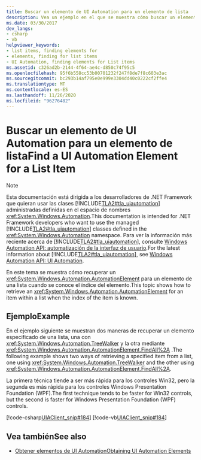 ```yaml
---
title: Buscar un elemento de UI Automation para un elemento de lista
description: Vea un ejemplo en el que se muestra cómo buscar un elemento de automatización de la interfaz de usuario para un elemento de lista cuando se conoce el índice del elemento.
ms.date: 03/30/2017
dev_langs:
- csharp
- vb
helpviewer_keywords:
- list items, finding elements for
- elements, finding for list items
- UI Automation, finding elements for List items
ms.assetid: c326ad2b-2144-4f64-ae4c-d850c74f95c5
ms.openlocfilehash: 95f6b558cc53b00701232f247f8de7f8c603e3ac
ms.sourcegitcommit: bc293b14af795e0e999e3304dd40c0222cf2ffe4
ms.translationtype: MT
ms.contentlocale: es-ES
ms.lasthandoff: 11/26/2020
ms.locfileid: "96276482"
---
```

# <a name="find-a-ui-automation-element-for-a-list-item"></a><span data-ttu-id="7fa61-103">Buscar un elemento de UI Automation para un elemento de lista</span><span class="sxs-lookup"><span data-stu-id="7fa61-103">Find a UI Automation Element for a List Item</span></span>

> [!NOTE]
> <span data-ttu-id="7fa61-104">Esta documentación está dirigida a los desarrolladores de .NET Framework que quieran usar las clases [!INCLUDE[TLA2#tla_uiautomation](../../../includes/tla2sharptla-uiautomation-md.md)] administradas definidas en el espacio de nombres <xref:System.Windows.Automation>.</span><span class="sxs-lookup"><span data-stu-id="7fa61-104">This documentation is intended for .NET Framework developers who want to use the managed [!INCLUDE[TLA2#tla_uiautomation](../../../includes/tla2sharptla-uiautomation-md.md)] classes defined in the <xref:System.Windows.Automation> namespace.</span></span> <span data-ttu-id="7fa61-105">Para ver la información más reciente acerca de [!INCLUDE[TLA2#tla_uiautomation](../../../includes/tla2sharptla-uiautomation-md.md)], consulte [Windows Automation API: automatización de la interfaz de usuario](/windows/win32/winauto/entry-uiauto-win32).</span><span class="sxs-lookup"><span data-stu-id="7fa61-105">For the latest information about [!INCLUDE[TLA2#tla_uiautomation](../../../includes/tla2sharptla-uiautomation-md.md)], see [Windows Automation API: UI Automation](/windows/win32/winauto/entry-uiauto-win32).</span></span>  
  
 <span data-ttu-id="7fa61-106">En este tema se muestra cómo recuperar un <xref:System.Windows.Automation.AutomationElement> para un elemento de una lista cuando se conoce el índice del elemento.</span><span class="sxs-lookup"><span data-stu-id="7fa61-106">This topic shows how to retrieve an <xref:System.Windows.Automation.AutomationElement> for an item within a list when the index of the item is known.</span></span>  
  
## <a name="example"></a><span data-ttu-id="7fa61-107">Ejemplo</span><span class="sxs-lookup"><span data-stu-id="7fa61-107">Example</span></span>  

 <span data-ttu-id="7fa61-108">En el ejemplo siguiente se muestran dos maneras de recuperar un elemento especificado de una lista, una con <xref:System.Windows.Automation.TreeWalker> y la otra mediante <xref:System.Windows.Automation.AutomationElement.FindAll%2A> .</span><span class="sxs-lookup"><span data-stu-id="7fa61-108">The following example shows two ways of retrieving a specified item from a list, one using <xref:System.Windows.Automation.TreeWalker> and the other using <xref:System.Windows.Automation.AutomationElement.FindAll%2A>.</span></span>  
  
 <span data-ttu-id="7fa61-109">La primera técnica tiende a ser más rápida para los controles Win32, pero la segunda es más rápida para los controles Windows Presentation Foundation (WPF).</span><span class="sxs-lookup"><span data-stu-id="7fa61-109">The first technique tends to be faster for Win32 controls, but the second is faster for Windows Presentation Foundation (WPF) controls.</span></span>  
  
 [!code-csharp[UIAClient_snip#184](../../../samples/snippets/csharp/VS_Snippets_Wpf/UIAClient_snip/CSharp/ClientForm.cs#184)]
 [!code-vb[UIAClient_snip#184](../../../samples/snippets/visualbasic/VS_Snippets_Wpf/UIAClient_snip/VisualBasic/ClientForm.vb#184)]  
  
## <a name="see-also"></a><span data-ttu-id="7fa61-110">Vea también</span><span class="sxs-lookup"><span data-stu-id="7fa61-110">See also</span></span>

- [<span data-ttu-id="7fa61-111">Obtener elementos de UI Automation</span><span class="sxs-lookup"><span data-stu-id="7fa61-111">Obtaining UI Automation Elements</span></span>](obtaining-ui-automation-elements.md)
